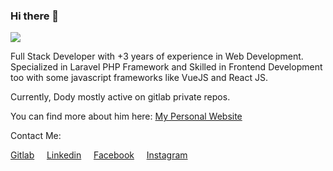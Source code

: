 ### Hi there 👋

![](https://hitx.vercel.app/counter/?id=https://github.com/dodycode/dodycode&t=github%20views)

Full Stack Developer with +3 years of experience in Web Development. Specialized in Laravel PHP Framework and Skilled in Frontend Development too with some javascript frameworks like VueJS and React JS.

Currently, Dody mostly active on gitlab private repos.

You can find more about him here:
[My Personal Website](https://dodycode.vercel.app)

Contact Me:

[Gitlab](https://gitlab.com/kirizu336) &nbsp; &nbsp; [Linkedin](https://www.linkedin.com/in/dodycode/) &nbsp; &nbsp; [Facebook](https://facebook.com/prasdody) &nbsp; &nbsp; [Instagram](https://www.instagram.com/__dodypras/)

<!-- <a href="https://github.com/dodycode?tab=repositories"><img alt="Dodycode Activity Graph" src="https://github-readme-stats.vercel.app/api/top-langs/?username=dodycode&theme=prussian&langs_count=6&layout=compact" /></a> -->
